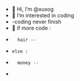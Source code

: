 - 👋 Hi, I’m @xuxog
- 👀 I’m interested in coding 
- -coding never finish
- 🌱 if more code :
-       hair --
-     else :
-       money -- 
-

<!---
xuxog/xuxog is a ✨ special ✨ repository because its `README.md` (this file) appears on your GitHub profile.
You can click the Preview link to take a look at your changes.
--->
